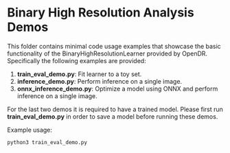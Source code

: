 # Binary High Resolution Analysis Demos

This folder contains minimal code usage examples that showcase the basic functionality of the BinaryHighResolutionLearner provided by OpenDR.
Specifically the following examples are provided:

1. **train_eval_demo.py**: Fit learner to a toy set.
2. **inference_demo.py**: Perform inference on a single image.
3. **onnx_inference_demo.py**: Optimize a model using ONNX and perform inference on a single image.

For the last two demos it is required to have a trained model.
Please first run **train_eval_demo.py** in order to save a model before running these demos.

Example usage:
```shell
python3 train_eval_demo.py
```